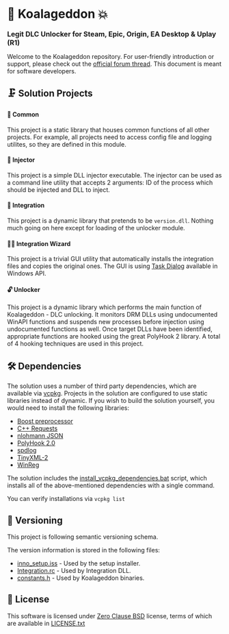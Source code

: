 ﻿# 🐨 Koalageddon 💥
<font size="3">**Legit DLC Unlocker for Steam, Epic, Origin, EA Desktop & Uplay (R1)**</font> 

Welcome to the Koalageddon repository.
For user-friendly introduction or support, please check out the [official forum thread]. This document is meant for software developers.

## 🗜 Solution Projects
#### 🧰 Common
This project is a static library that houses common functions of all other projects. For example, all projects need to access config file and logging utilites, so they are defined in this module.

#### 💉 Injector
This project is a simple DLL injector executable. The injector can be used as a command line utility that accepts 2 arguments: ID of the process which should be injected and DLL to inject.

#### 🔗 Integration
This project is a dynamic library that pretends to be `version.dll`. Nothing much going on here except for loading of the unlocker module.

#### 🧙🏼‍ Integration Wizard
This project is a trivial GUI utility that automatically installs the integration files and copies the original ones. The GUI is using [Task Dialog] available in Windows API.

#### 🔓 Unlocker
This project is a dynamic library which performs the main function of Koalageddon - DLC unlocking. It monitors DRM DLLs using undocumented WinAPI functions and suspends new processes before injection using undocumented functions as well. Once target DLLs have been identified, appropriate functions are hooked using the great PolyHook 2 library. A total of 4 hooking techniques are used in this project.

## 🛠 Dependencies
The solution uses a number of third party dependencies, which are available via [vcpkg].
Projects in the solution are configured to use static libraries instead of dynamic. If you wish to build the solution yourself, you would need to install the following libraries:

* [Boost preprocessor]
* [C++ Requests]
* [nlohmann JSON]
* [PolyHook 2.0]
* [spdlog]
* [TinyXML-2]
* [WinReg]

The solution includes the [install_vcpkg_dependencies.bat] script, which installs all of the above-mentioned dependencies with a single command.

You can verify installations via `vcpkg list`
## 🔢 Versioning

This project is following semantic versioning schema.

The version information is stored in the following files:
- [inno_setup.iss] - Used by the setup installer.
- [Integration.rc] - Used by Integration DLL.
- [constants.h] -  Used by Koalageddon binaries.

## 📄 License
This software is licensed under [Zero Clause BSD] license, terms of which are available in [LICENSE.txt]


[official forum thread]: https://cs.rin.ru/forum/viewtopic.php?f=10&t=112021
[Task Dialog]: https://docs.microsoft.com/en-us/windows/win32/controls/task-dialogs-overview#:~:text=A%20task%20dialog%20is%20a,features%20than%20a%20message%20box.
[vcpkg]: https://github.com/Microsoft/vcpkg#quick-start-windows
[spdlog]: https://github.com/gabime/spdlog
[nlohmann JSON]: https://github.com/nlohmann/json/
[PolyHook 2.0]: https://github.com/stevemk14ebr/PolyHook_2_0
[WinReg]: https://github.com/GiovanniDicanio/WinReg
[C++ Requests]: https://github.com/whoshuu/cpr
[TinyXML-2]: https://github.com/leethomason/tinyxml2
[Boost Preprocessor]: https://github.com/boostorg/preprocessor
[install_vcpkg_dependencies.bat]: ./install_vcpkg_dependencies.bat

[Zero Clause BSD]: https://choosealicense.com/licenses/0bsd/
[LICENSE.txt]: ./LICENSE.txt

[inno_setup.iss]: ./inno_setup.iss
[Integration.rc]: ./Integration/Integration.rc
[constants.h]: ./Common/src/constants.h